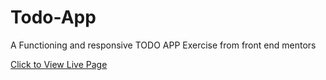 # Todo-App
A Functioning and responsive TODO APP Exercise from front end mentors

[Click to View Live Page](https://todo-app-beta-ruby.vercel.app/)
